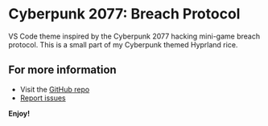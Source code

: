 # Cyberpunk 2077: Breach Protocol

VS Code theme inspired by the Cyberpunk 2077 hacking mini-game breach protocol. This is a small part of my Cyberpunk themed Hyprland rice. 

## For more information

* Visit the [GitHub repo](https://github.com/SimBoi/dotfiles/tree/main/manual-installation/vs%20code/cyberpunk-2077--breach-protocol)
* [Report issues](https://github.com/SimBoi/dotfiles/issues)

**Enjoy!**
